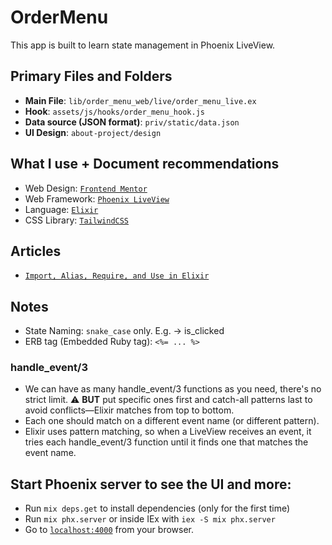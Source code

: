 # OrderMenu
This app is built to learn state management in Phoenix LiveView.
## Primary Files and Folders
* **Main File**:
  `lib/order_menu_web/live/order_menu_live.ex`
* **Hook**:
  `assets/js/hooks/order_menu_hook.js`
* **Data source (JSON format)**:
  `priv/static/data.json`
* **UI Design**:
  `about-project/design`

## What I use + Document recommendations
  * Web Design: [`Frontend Mentor`](https://www.frontendmentor.io/challenges/product-list-with-cart-5MmqLVAp_d)
  * Web Framework: [`Phoenix LiveView`](https://hexdocs.pm/phoenix_live_view/Phoenix.LiveView.html)
  * Language: [`Elixir`](https://hexdocs.pm/elixir/Kernel.html#content)
  * CSS Library: [`TailwindCSS`](https://tailwindcss.com/)

## Articles
  * [`Import, Alias, Require, and Use in Elixir`](https://gabriel.perales.me/blog/import-alias-require-and-use)

## Notes
  * State Naming: `snake_case` only. E.g. ->  is_clicked
  * ERB tag (Embedded Ruby tag): `<%= ... %>`
  ### handle_event/3
   * We can have as many handle_event/3 functions as you need, there's no strict limit.
     ⚠️ **BUT** put specific ones first and catch-all patterns last to avoid conflicts—Elixir matches from top to bottom.
   * Each one should match on a different event name (or different pattern).
   * Elixir uses pattern matching, so when a LiveView receives an event, it tries each handle_event/3 function until it finds one that matches the event name.

## Start Phoenix server to see the UI and more:

  * Run `mix deps.get` to install dependencies (only for the first time)
  * Run `mix phx.server` or inside IEx with `iex -S mix phx.server`
  * Go to [`localhost:4000`](http://localhost:4000) from your browser.
